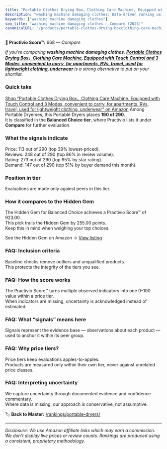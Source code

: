 ```yaml
---
title: "Portable Clothes Drying Box，Clothing Care Machine, Equipped with Touch Control and 3 Modes, convenient to carry, for apartments, RVs, travel, used for lightweight clothing, underwear"
description: "washing machine damaging clothes: Data-driven ranking using the Practivio Score™. Positioned by quality, value, demand, findability, momentum."
keywords: ["washing machine damaging clothes"]
seo_title: "washing machine damaging clothes — Compare (2025)"
canonicalURL: "/products/portable-clothes-drying-boxclothing-care-machine-equipped-with-touch-control-and-3-modes-convenient-to-carry-for-apartments-rvs-travel-used-for-lightweight-clothing-underwear-B0DZ2CM6VW/"
---
```


**🛒 Practivio Score™:** 668 — _Compare_


*If you're comparing **washing machine damaging clothes**, **[Portable Clothes Drying Box，Clothing Care Machine, Equipped with Touch Control and 3 Modes, convenient to carry, for apartments, RVs, travel, used for lightweight clothing, underwear](https://www.amazon.com/dp/B0DZ2CM6VW?tag=practivio-20)** is a strong alternative to put on your shortlist.*
### Quick take
[Shop “Portable Clothes Drying Box，Clothing Care Machine, Equipped with Touch Control and 3 Modes, convenient to carry, for apartments, RVs, travel, used for lightweight clothing, underwear” on Amazon](https://www.amazon.com/dp/B0DZ2CM6VW?tag=practivio-20)
Among Portable Dryerses, this Portable Dryers places **190 of 290**.  
It is classified in the **Balanced Choice tier**, where Practivio lists it under **Compare** for further evaluation.

### What the signals indicate
Price: 113 out of 290 (top 39% lowest-priced).  
Reviews: 248 out of 290 (top 86% in review volume).  
Rating: 273 out of 290 (top 95% by star rating).  
Demand: 147 out of 290 (top 51% by buyer demand this month).

### Position in tier
Evaluations are made only against peers in this tier.

### How it compares to the Hidden Gem
The Hidden Gem for Balanced Choice achieves a Practivio Score™ of 923.00.  
This pick trails the Hidden Gem by 255.00 points.  
Keep this in mind when weighing your top choices.  

See the Hidden Gem on Amazon → [View listing](https://www.amazon.com/dp/B00Q4X2FSM?tag=practivio-20)

### FAQ: Inclusion criteria
Baseline checks remove outliers and unqualified products.  
This protects the integrity of the tiers you see.

### FAQ: How the score works
The Practivio Score™ turns multiple observed indicators into one 0–100 value within a price tier.  
When indicators are missing, uncertainty is acknowledged instead of estimated.

### FAQ: What “signals” means here
Signals represent the evidence base — observations about each product — used to anchor it within its peer group.

### FAQ: Why price tiers?
Price tiers keep evaluations apples-to-apples.  
Products are measured only within their own tier, never against unrelated price classes.

### FAQ: Interpreting uncertainty
We capture uncertainty through documented evidence and confidence commentary.  
Where data is missing, our approach is conservative, not assumptive.

<!-- Missing template for Compare/CompareWithinPriceClass -->


🏷️ **Back to Master:** [/rankings/portable-dryers/](/rankings/portable-dryers/)

---
_Disclosure: We use Amazon affiliate links which may earn a commission. We don’t display live prices or review counts. Rankings are produced using a consistent, proprietary methodology._
